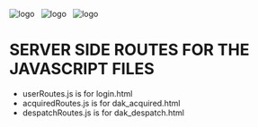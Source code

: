 ![logo](https://img.icons8.com/?size=100&id=54087&format=png&color=000000) &nbsp;&nbsp;![logo](https://img.icons8.com/?size=100&id=kg46nzoJrmTR&format=png&color=FFFFFF) &nbsp; ![logo](https://img.icons8.com/?size=100&id=108784&format=png&color=000000)
# SERVER SIDE ROUTES FOR THE JAVASCRIPT FILES

- userRoutes.js is for login.html
- acquiredRoutes.js is for dak_acquired.html
- despatchRoutes.js is for dak_despatch.html
